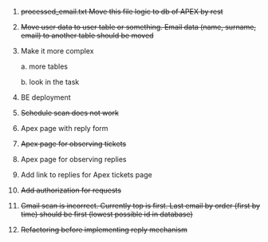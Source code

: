 1. ~~processed_email.txt 
Move this file logic to db of APEX by rest~~
2. ~~Move user data to user table or something. Email data
   (name, surname, email) to another table should
be moved~~
3. Make it more complex

   a. more tables

   b. look in the task
4. BE deployment
5. ~~Schedule scan does not work~~
6. Apex page with reply form
7. ~~Apex page for observing tickets~~
8. Apex page for observing replies
9. Add link to replies for Apex tickets page
10. ~~Add authorization for requests~~
11. ~~Gmail scan is incorrect. Currently top is first. Last email by order (first by time) should be first (lowest possible id in database)~~
12. ~~Refactoring before implementing reply mechanism~~